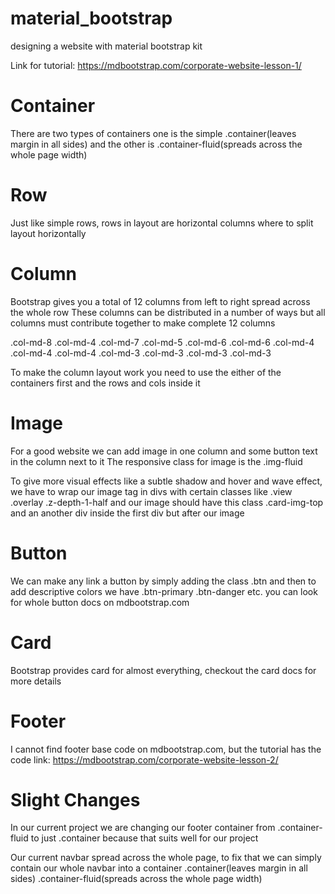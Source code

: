 # material_bootstrap
designing a website with material bootstrap kit

Link for tutorial: https://mdbootstrap.com/corporate-website-lesson-1/

# Container
There are two types of containers one is the simple .container(leaves margin in all sides) and the other is .container-fluid(spreads across the whole page width)

# Row
Just like simple rows, rows in layout are horizontal columns where to split layout horizontally

# Column
Bootstrap gives you a total of 12 columns from left to right spread across the whole row
These columns can be distributed in a number of ways but all columns must contribute together to 
make complete 12 columns

.col-md-8		.col-md-4
.col-md-7		.col-md-5
.col-md-6		.col-md-6
.col-md-4		.col-md-4		.col-md-4
.col-md-3		.col-md-3		.col-md-3		.col-md-3

To make the column layout work you need to use the either of the containers first and the rows and 
cols inside it

# Image
For a good website we can add image in one column and some button text in the column next to it
The responsive class for image is the .img-fluid

To give more visual effects like a subtle shadow and hover and wave effect, we have to wrap our 
image tag in divs with certain classes like .view .overlay .z-depth-1-half and our image should 
have this class .card-img-top and an another div inside the first div but after our image

# Button
We can make any link a button by simply adding the class .btn and then to add descriptive colors
we have .btn-primary .btn-danger etc. you can look for whole button docs on mdbootstrap.com

# Card
Bootstrap provides card for almost everything, checkout the card docs for more details

# Footer
I cannot find footer base code on mdbootstrap.com, but the tutorial has the code
link: https://mdbootstrap.com/corporate-website-lesson-2/

# Slight Changes
In our current project we are changing our footer container from .container-fluid to just 
.container because that suits well for our project

Our current navbar spread across the whole page, to fix that we can simply contain our whole 
navbar into a container .container(leaves margin in all sides) .container-fluid(spreads across 
the whole page width)